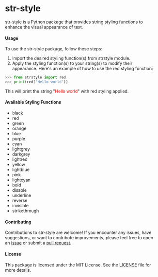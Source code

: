 # str-style

str-style is a Python package that provides string styling functions to enhance the visual appearance of text.

#### Usage

To use the str-style package, follow these steps:

1. Import the desired styling function(s) from strstyle module.
2. Apply the styling function(s) to your string(s) to modify their appearance.
Here's an example of how to use the red styling function:
```python
>>> from strstyle import red
>>> print(red('Hello world'))
```

This will print the string "<span style="color: red">Hello world</span>" with red styling applied.

#### Available Styling Functions
- black
- red
- green
- orange
- blue
- purple
- cyan
- lightgrey
- darkgrey
- lightred
- yellow
- lightblue
- pink
- lightcyan
- bold
- disable
- underline
- reverse
- invisible
- strikethrough


#### Contributing
Contributions to str-style are welcome! If you encounter any issues, have suggestions, or want to contribute improvements, please feel free to open an [issue](https://github.com/esharf/str-style/issues) or submit a [pull request](https://github.com/esharf/str-style/pulls).

#### License
This package is licensed under the MIT License. See the [LICENSE](/LICENSE) file for more details.

